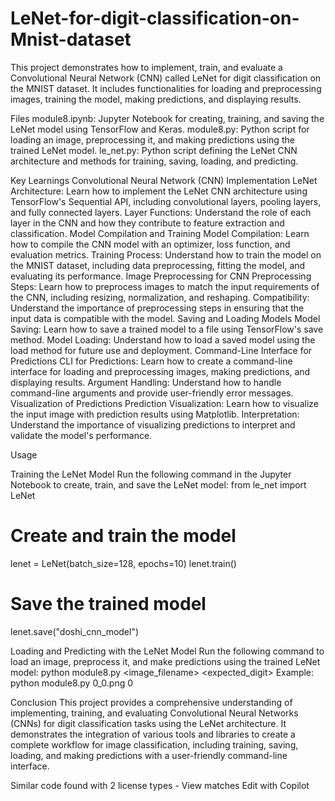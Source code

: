 # LeNet-for-digit-classification-on-Mnist-dataset
This project demonstrates how to implement, train, and evaluate a Convolutional Neural Network (CNN) called LeNet for digit classification on the MNIST dataset. It includes functionalities for loading and preprocessing images, training the model, making predictions, and displaying results.

Files
module8.ipynb: Jupyter Notebook for creating, training, and saving the LeNet model using TensorFlow and Keras.
module8.py: Python script for loading an image, preprocessing it, and making predictions using the trained LeNet model.
le_net.py: Python script defining the LeNet CNN architecture and methods for training, saving, loading, and predicting.

Key Learnings
Convolutional Neural Network (CNN) Implementation
LeNet Architecture: Learn how to implement the LeNet CNN architecture using TensorFlow's Sequential API, including convolutional layers, pooling layers, and fully connected layers.
Layer Functions: Understand the role of each layer in the CNN and how they contribute to feature extraction and classification.
Model Compilation and Training
Model Compilation: Learn how to compile the CNN model with an optimizer, loss function, and evaluation metrics.
Training Process: Understand how to train the model on the MNIST dataset, including data preprocessing, fitting the model, and evaluating its performance.
Image Preprocessing for CNN
Preprocessing Steps: Learn how to preprocess images to match the input requirements of the CNN, including resizing, normalization, and reshaping.
Compatibility: Understand the importance of preprocessing steps in ensuring that the input data is compatible with the model.
Saving and Loading Models
Model Saving: Learn how to save a trained model to a file using TensorFlow's save method.
Model Loading: Understand how to load a saved model using the load method for future use and deployment.
Command-Line Interface for Predictions
CLI for Predictions: Learn how to create a command-line interface for loading and preprocessing images, making predictions, and displaying results.
Argument Handling: Understand how to handle command-line arguments and provide user-friendly error messages.
Visualization of Predictions
Prediction Visualization: Learn how to visualize the input image with prediction results using Matplotlib.
Interpretation: Understand the importance of visualizing predictions to interpret and validate the model's performance.

Usage

Training the LeNet Model
Run the following command in the Jupyter Notebook to create, train, and save the LeNet model:
from le_net import LeNet

# Create and train the model
lenet = LeNet(batch_size=128, epochs=10)
lenet.train()

# Save the trained model
lenet.save("doshi_cnn_model")

Loading and Predicting with the LeNet Model
Run the following command to load an image, preprocess it, and make predictions using the trained LeNet model:
python module8.py <image_filename> <expected_digit>
Example: python module8.py 0_0.png 0

Conclusion
This project provides a comprehensive understanding of implementing, training, and evaluating Convolutional Neural Networks (CNNs) for digit classification tasks using the LeNet architecture. It demonstrates the integration of various tools and libraries to create a complete workflow for image classification, including training, saving, loading, and making predictions with a user-friendly command-line interface.

Similar code found with 2 license types - View matches
Edit with Copilot


